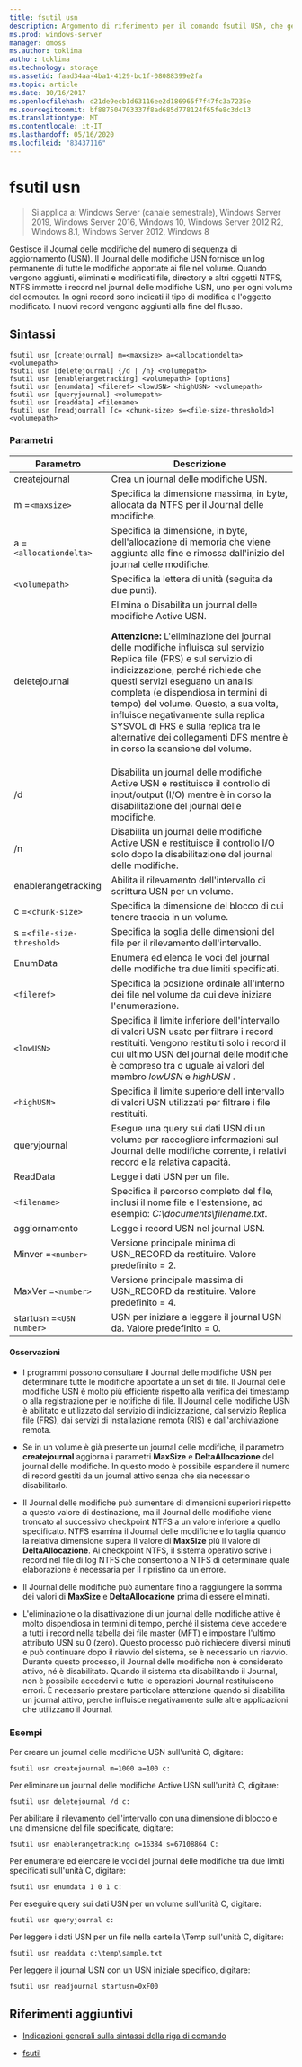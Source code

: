 ```yaml
---
title: fsutil usn
description: Argomento di riferimento per il comando fsutil USN, che gestisce il Journal delle modifiche del numero di sequenza di aggiornamento (USN).
ms.prod: windows-server
manager: dmoss
ms.author: toklima
author: toklima
ms.technology: storage
ms.assetid: faad34aa-4ba1-4129-bc1f-08088399e2fa
ms.topic: article
ms.date: 10/16/2017
ms.openlocfilehash: d21de9ecb1d63116ee2d186965f7f47fc3a7235e
ms.sourcegitcommit: bf887504703337f8ad685d778124f65fe8c3dc13
ms.translationtype: MT
ms.contentlocale: it-IT
ms.lasthandoff: 05/16/2020
ms.locfileid: "83437116"
---
```

# <a name="fsutil-usn"></a>fsutil usn

> Si applica a: Windows Server (canale semestrale), Windows Server 2019, Windows Server 2016, Windows 10, Windows Server 2012 R2, Windows 8.1, Windows Server 2012, Windows 8

Gestisce il Journal delle modifiche del numero di sequenza di aggiornamento (USN). Il Journal delle modifiche USN fornisce un log permanente di tutte le modifiche apportate ai file nel volume. Quando vengono aggiunti, eliminati e modificati file, directory e altri oggetti NTFS, NTFS immette i record nel journal delle modifiche USN, uno per ogni volume del computer. In ogni record sono indicati il tipo di modifica e l'oggetto modificato. I nuovi record vengono aggiunti alla fine del flusso.

## <a name="syntax"></a>Sintassi

```
fsutil usn [createjournal] m=<maxsize> a=<allocationdelta> <volumepath>
fsutil usn [deletejournal] {/d | /n} <volumepath>
fsutil usn [enablerangetracking] <volumepath> [options]
fsutil usn [enumdata] <fileref> <lowUSN> <highUSN> <volumepath>
fsutil usn [queryjournal] <volumepath>
fsutil usn [readdata] <filename>
fsutil usn [readjournal] [c= <chunk-size> s=<file-size-threshold>] <volumepath>
```

### <a name="parameters"></a>Parametri

| Parametro | Descrizione |
| --------- | ----------- |
| createjournal | Crea un journal delle modifiche USN. |
| m =`<maxsize>` | Specifica la dimensione massima, in byte, allocata da NTFS per il Journal delle modifiche. |
| a =`<allocationdelta>` | Specifica la dimensione, in byte, dell'allocazione di memoria che viene aggiunta alla fine e rimossa dall'inizio del journal delle modifiche. |
| `<volumepath>` | Specifica la lettera di unità (seguita da due punti). |
| deletejournal | Elimina o Disabilita un journal delle modifiche Active USN.<p>**Attenzione:** L'eliminazione del journal delle modifiche influisca sul servizio Replica file (FRS) e sul servizio di indicizzazione, perché richiede che questi servizi eseguano un'analisi completa (e dispendiosa in termini di tempo) del volume. Questo, a sua volta, influisce negativamente sulla replica SYSVOL di FRS e sulla replica tra le alternative dei collegamenti DFS mentre è in corso la scansione del volume. |
| /d | Disabilita un journal delle modifiche Active USN e restituisce il controllo di input/output (I/O) mentre è in corso la disabilitazione del journal delle modifiche. |
| /n | Disabilita un journal delle modifiche Active USN e restituisce il controllo I/O solo dopo la disabilitazione del journal delle modifiche. |
| enablerangetracking | Abilita il rilevamento dell'intervallo di scrittura USN per un volume. |
| c =`<chunk-size>` | Specifica la dimensione del blocco di cui tenere traccia in un volume. |
| s =`<file-size-threshold>` | Specifica la soglia delle dimensioni del file per il rilevamento dell'intervallo. |
| EnumData | Enumera ed elenca le voci del journal delle modifiche tra due limiti specificati. |
| `<fileref>` | Specifica la posizione ordinale all'interno dei file nel volume da cui deve iniziare l'enumerazione. |
| `<lowUSN>` | Specifica il limite inferiore dell'intervallo di valori USN usato per filtrare i record restituiti. Vengono restituiti solo i record il cui ultimo USN del journal delle modifiche è compreso tra o uguale ai valori del membro *lowUSN* e *highUSN* . |
| `<highUSN>` | Specifica il limite superiore dell'intervallo di valori USN utilizzati per filtrare i file restituiti. |
| queryjournal | Esegue una query sui dati USN di un volume per raccogliere informazioni sul Journal delle modifiche corrente, i relativi record e la relativa capacità. |
| ReadData | Legge i dati USN per un file. |
| `<filename>` | Specifica il percorso completo del file, inclusi il nome file e l'estensione, ad esempio: *C:\documents\filename.txt*. |
| aggiornamento | Legge i record USN nel journal USN. |
| Minver =`<number>` | Versione principale minima di USN_RECORD da restituire. Valore predefinito = 2. |
| MaxVer =`<number>` | Versione principale massima di USN_RECORD da restituire. Valore predefinito = 4. |
| startusn =`<USN number>` | USN per iniziare a leggere il journal USN da. Valore predefinito = 0. |

#### <a name="remarks"></a>Osservazioni

- I programmi possono consultare il Journal delle modifiche USN per determinare tutte le modifiche apportate a un set di file. Il Journal delle modifiche USN è molto più efficiente rispetto alla verifica dei timestamp o alla registrazione per le notifiche di file. Il Journal delle modifiche USN è abilitato e utilizzato dal servizio di indicizzazione, dal servizio Replica file (FRS), dai servizi di installazione remota (RIS) e dall'archiviazione remota.

- Se in un volume è già presente un journal delle modifiche, il parametro **createjournal** aggiorna i parametri **MaxSize** e **DeltaAllocazione** del journal delle modifiche. In questo modo è possibile espandere il numero di record gestiti da un journal attivo senza che sia necessario disabilitarlo.

- Il Journal delle modifiche può aumentare di dimensioni superiori rispetto a questo valore di destinazione, ma il Journal delle modifiche viene troncato al successivo checkpoint NTFS a un valore inferiore a quello specificato. NTFS esamina il Journal delle modifiche e lo taglia quando la relativa dimensione supera il valore di **MaxSize** più il valore di **DeltaAllocazione**. Ai checkpoint NTFS, il sistema operativo scrive i record nel file di log NTFS che consentono a NTFS di determinare quale elaborazione è necessaria per il ripristino da un errore.

- Il Journal delle modifiche può aumentare fino a raggiungere la somma dei valori di **MaxSize** e **DeltaAllocazione** prima di essere eliminati.

- L'eliminazione o la disattivazione di un journal delle modifiche attive è molto dispendiosa in termini di tempo, perché il sistema deve accedere a tutti i record nella tabella dei file master (MFT) e impostare l'ultimo attributo USN su 0 (zero). Questo processo può richiedere diversi minuti e può continuare dopo il riavvio del sistema, se è necessario un riavvio. Durante questo processo, il Journal delle modifiche non è considerato attivo, né è disabilitato. Quando il sistema sta disabilitando il Journal, non è possibile accedervi e tutte le operazioni Journal restituiscono errori. È necessario prestare particolare attenzione quando si disabilita un journal attivo, perché influisce negativamente sulle altre applicazioni che utilizzano il Journal.

### <a name="examples"></a>Esempi

Per creare un journal delle modifiche USN sull'unità C, digitare:

```
fsutil usn createjournal m=1000 a=100 c:
```

Per eliminare un journal delle modifiche Active USN sull'unità C, digitare:

```
fsutil usn deletejournal /d c:
```

Per abilitare il rilevamento dell'intervallo con una dimensione di blocco e una dimensione del file specificate, digitare:

```
fsutil usn enablerangetracking c=16384 s=67108864 C:
```

Per enumerare ed elencare le voci del journal delle modifiche tra due limiti specificati sull'unità C, digitare:

```
fsutil usn enumdata 1 0 1 c:
```

Per eseguire query sui dati USN per un volume sull'unità C, digitare:

```
fsutil usn queryjournal c:
```

Per leggere i dati USN per un file nella cartella \Temp sull'unità C, digitare:

```
fsutil usn readdata c:\temp\sample.txt
```

Per leggere il journal USN con un USN iniziale specifico, digitare:

```
fsutil usn readjournal startusn=0xF00
```

## <a name="additional-references"></a>Riferimenti aggiuntivi

- [Indicazioni generali sulla sintassi della riga di comando](command-line-syntax-key.md)

- [fsutil](fsutil.md)
